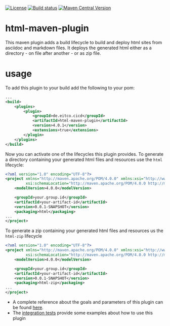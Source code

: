 
[![License](https://img.shields.io/github/license/eitco/html-maven-plugin.svg?style=for-the-badge)](https://opensource.org/license/mit)
[![Build status](https://img.shields.io/github/actions/workflow/status/eitco/html-maven-plugin/deploy.yaml?branch=main&style=for-the-badge&logo=github)](https://github.com/eitco/html-maven-plugin/actions/workflows/deploy.yaml)
[![Maven Central Version](https://img.shields.io/maven-central/v/de.eitco.cicd.html/html-maven-plugin?style=for-the-badge&logo=apachemaven)](https://central.sonatype.com/artifact/de.eitco.cicd.html/html-maven-plugin)

# html-maven-plugin

This maven plugin adds a build lifecycle to build and deploy html sites from asciidoc and markdown files. It 
deploys the generated html either as a directory - on file after another - or as zip file.

# usage

To add this plugin to your build add the following to your pom:

```xml
...
<build>
    <plugins>
        <plugin>
            <groupId>de.eitco.cicd</groupId>
            <artifactId>html-maven-plugin</artifactId>
            <version>4.0.1</version>
            <extensions>true</extensions>
        </plugin>
    </plugins>
</build>
```

Now you can activate one of the lifecycles this plugin provides. To generate a directory containing your 
generated html files and resources use the `html` lifecycle:

```xml
<?xml version="1.0" encoding="UTF-8"?>
<project xmlns="http://maven.apache.org/POM/4.0.0" xmlns:xsi="http://www.w3.org/2001/XMLSchema-instance"
         xsi:schemaLocation="http://maven.apache.org/POM/4.0.0 http://maven.apache.org/xsd/maven-4.0.0.xsd">
    <modelVersion>4.0.0</modelVersion>

    <groupId>your.group.id</groupId>
    <artifactId>your-artifact-id</artifactId>
    <version>0.0.1-SNAPSHOT</version>
    <packaging>html</packaging>
...
</project>
```

To generate a zip containing your generated html files and resources us the `html-zip` lifecycle 
```xml
<?xml version="1.0" encoding="UTF-8"?>
<project xmlns="http://maven.apache.org/POM/4.0.0" xmlns:xsi="http://www.w3.org/2001/XMLSchema-instance"
         xsi:schemaLocation="http://maven.apache.org/POM/4.0.0 http://maven.apache.org/xsd/maven-4.0.0.xsd">
    <modelVersion>4.0.0</modelVersion>

    <groupId>your.group.id</groupId>
    <artifactId>your-artifact-id</artifactId>
    <version>0.0.1-SNAPSHOT</version>
    <packaging>html-zip</packaging>
...
</project>
```

 * A complete reference about the goals and parameters of this plugin can be found [here](https://eitco.github.io/html-maven-plugin/plugin-info.html).
 * The [integration tests](tree/main/src/it/) provide some examples about how to use this plugin


